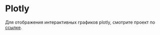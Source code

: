 # Plotly 
Для отображения интерактивных графиков plotly, 
смотрите проект по [ссылке](https://nbviewer.jupyter.org/github/carrollstreet/Data-Analysis/blob/master/A_B%20Testing.ipynb).
